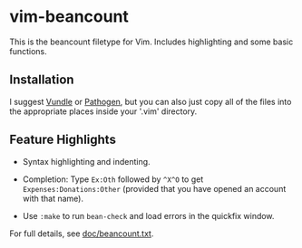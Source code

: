# vim-beancount

This is the beancount filetype for Vim.  Includes highlighting and some basic
functions.

## Installation

I suggest [Vundle](https://github.com/gmarik/Vundle.vim) or
[Pathogen](https://github.com/tpope/vim-pathogen), but you can also just
copy all of the files into the appropriate places inside your '.vim' directory.

## Feature Highlights

* Syntax highlighting and indenting.

* Completion: Type `Ex:Oth` followed by `^X^O` to get `Expenses:Donations:Other`
  (provided that you have opened an account with that name).

* Use `:make` to run `bean-check` and load errors in the quickfix window.

For full details, see [doc/beancount.txt](doc/beancount.txt).
